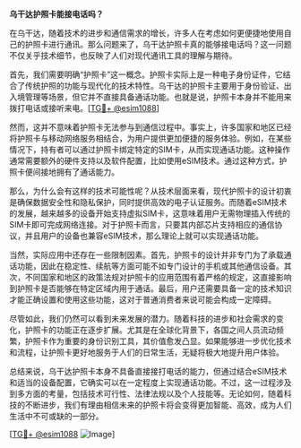 **乌干达护照卡能接电话吗？**

在乌干达，随着技术的进步和通信需求的增长，许多人在考虑如何更便捷地使用自己的护照卡进行通讯。那么问题来了，乌干达护照卡真的能够接电话吗？这一问题不仅关乎技术细节，也反映了人们对现代通讯工具的理解与期待。

首先，我们需要明确“护照卡”这一概念。护照卡实际上是一种电子身份证件，它结合了传统护照的功能与现代化的技术特性。乌干达的护照卡主要用于身份验证、出入境管理等场景，但它并不直接具备通话功能。也就是说，护照卡本身并不能用来拨打电话或接听来电。[[TG💪+ @esim1088](https://t.me/s/esim1088)]

然而，这并不意味着护照卡无法参与到通信过程中。事实上，许多国家和地区已经将护照卡与移动网络服务相结合，为用户提供更加便捷的服务体验。例如，在某些情况下，持有者可以通过护照卡绑定特定的SIM卡，从而实现通话功能。这种操作通常需要额外的硬件支持以及软件配置，比如使用eSIM技术。通过这种方式，护照卡便间接地拥有了通话能力。

那么，为什么会有这样的技术可能性呢？从技术层面来看，现代护照卡的设计初衷是确保数据安全性和隐私保护，同时提供高效的电子认证服务。而随着eSIM技术的发展，越来越多的设备开始支持虚拟SIM卡，这意味着用户无需物理插入传统的SIM卡即可完成网络连接。对于护照卡而言，只要其内部芯片支持相应的通信协议，并且用户的设备也兼容eSIM技术，那么理论上就可以实现通话功能。

当然，实际应用中还存在一些限制因素。首先，护照卡的设计并非专门为了承载通话功能，因此在稳定性、续航等方面可能不如专门设计的手机或其他通信设备。其次，不同国家和地区的政策法规对护照卡的应用范围有着严格的规定，这直接影响到护照卡是否能够在特定区域内用于通话。最后，用户还需要具备一定的技术知识才能正确设置和使用这些功能，这对于普通消费者来说可能会构成一定障碍。

尽管如此，我们仍然可以看到未来发展的潜力。随着科技的进步和社会需求的变化，护照卡的功能正在逐步扩展。尤其是在全球化背景下，各国之间人员流动频繁，护照卡作为重要的身份识别工具，其价值愈发凸显。如果能够进一步优化技术和流程，让护照卡更好地服务于人们的日常生活，无疑将极大地提升用户体验。

总结来说，乌干达护照卡本身不具备直接接打电话的能力，但通过结合eSIM技术和适当的设备配置，它确实可以在一定程度上实现通话功能。不过，这一过程涉及到多方面的考量，包括技术可行性、法律法规以及个人技能等。无论如何，随着科技的不断进步，我们有理由相信未来的护照卡将会变得更加智能、高效，成为人们生活中不可或缺的一部分。

[[TG💪+ @esim1088](https://t.me/s/esim1088) ![Image](https://i.postimg.cc/4NQfJmqS/Snipaste-2025-05-13-00-14-12.png)]